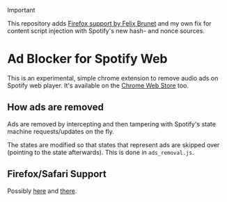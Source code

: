 > [!IMPORTANT]  
> This repository adds [Firefox support by Felix Brunet](https://github.com/tomer8007/spotify-web-ads-remover/pull/2)
> and my own fix for content script injection with Spotify's new hash- and nonce sources.

# Ad Blocker for Spotify Web
This is an experimental, simple chrome extension to remove audio ads on Spotify web player.
It's available on the [Chrome Web Store](https://chrome.google.com/webstore/detail/spotify-ads-remover/mghhlojofjipigjobacbjdngmjafdeim?hl=iw&authuser=0) too.

## How ads are removed
Ads are removed by intercepting and then tampering with Spotify's state machine requests/updates on the fly. 

The states are modified so that states that represent ads are skipped over (pointing to the state afterwards). This is done in `ads_removal.js`.

## Firefox/Safari Support
Possibly [here](https://github.com/tomer8007/spotify-web-ads-remover/pull/2) and [there](https://github.com/tomer8007/spotify-web-ads-remover/pull/8).

